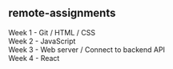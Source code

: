 ## remote-assignments

Week 1 - Git / HTML / CSS  
Week 2 - JavaScript  
Week 3 - Web server / Connect to backend API  
Week 4 - React  